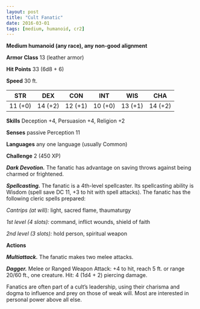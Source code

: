 ```yaml
---
layout: post
title: "Cult Fanatic"
date: 2016-03-01
tags: [medium, humanoid, cr2]
---
```


**Medium humanoid (any race), any non-good alignment**

**Armor Class** 13 (leather armor)

**Hit Points** 33 (6d8 + 6)

**Speed** 30 ft.

|   STR   |   DEX   |   CON   |   INT   |   WIS   |   CHA   |
|:-----:|:-----:|:-----:|:-----:|:-----:|:-----:|
| 11 (+0) | 14 (+2) | 12 (+1) | 10 (+0) | 13 (+1) | 14 (+2) |

**Skills** Deception +4, Persuasion +4, Religion +2 

**Senses** passive Perception 11 

**Languages** any one language (usually Common) 

**Challenge** 2 (450 XP) 

***Dark Devotion.*** The fanatic has advantage on saving throws against being charmed or frightened. 

***Spellcasting.*** The fanatic is a 4th-level spellcaster. Its spellcasting ability is Wisdom (spell save DC 11, +3 to hit with spell attacks). The fanatic has the following cleric spells prepared: 

*Cantrips (at will):* light, sacred flame, thaumaturgy 

*1st level (4 slots):* command, inflict wounds, shield of faith 

*2nd level (3 slots):* hold person, spiritual weapon 

**Actions** 

***Multiattack.*** The fanatic makes two melee attacks. 

***Dagger.*** Melee or Ranged Weapon Attack: +4 to hit, reach 5 ft. or range 20/60 ft., one creature. Hit: 4 (1d4 + 2) piercing damage. 

Fanatics are often part of a cult’s leadership, using their charisma and dogma to influence and prey on those of weak will. Most are interested in personal power above all else.